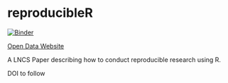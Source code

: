 # reproducibleR
[![Binder](https://mybinder.org/badge_logo.svg)](https://mybinder.org/v2/gh/Sumidu/reproducibleR/master?urlpath=rstudio)


[Open Data Website](https://sumidu.github.io/reproducibleR/Website.html)

A LNCS Paper describing how to conduct reproducible research using R.

DOI to follow
